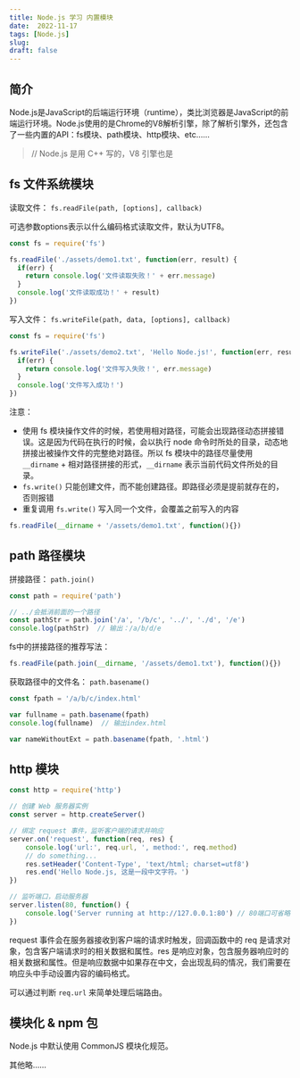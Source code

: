 ```yaml
---
title: Node.js 学习 内置模块
date:  2022-11-17
tags: [Node.js]
slug: 
draft: false
---
```


## 简介

Node.js是JavaScript的后端运行环境（runtime），类比浏览器是JavaScript的前端运行环境。Node.js使用的是Chrome的V8解析引擎，除了解析引擎外，还包含了一些内置的API：fs模块、path模块、http模块、etc……

> // Node.js 是用 C++ 写的，V8 引擎也是

## fs 文件系统模块

读取文件： `fs.readFile(path, [options], callback)`

可选参数options表示以什么编码格式读取文件，默认为UTF8。

```js
const fs = require('fs')

fs.readFile('./assets/demo1.txt', function(err, result) {
  if(err) {
    return console.log('文件读取失败！' + err.message)
  }
  console.log('文件读取成功！' + result)
})
```

写入文件： `fs.writeFile(path, data, [options], callback)`

```js
const fs = require('fs')

fs.writeFile('./assets/demo2.txt', 'Hello Node.js!', function(err, result) {
  if(err) {
    return console.log('文件写入失败！', err.message)
  }
  console.log('文件写入成功！')
})
```

注意：

- 使用 fs 模块操作文件的时候，若使用相对路径，可能会出现路径动态拼接错误。这是因为代码在执行的时候，会以执行 node 命令时所处的目录，动态地拼接出被操作文件的完整绝对路径。所以 fs 模块中的路径尽量使用 `__dirname` + 相对路径拼接的形式，`__dirname` 表示当前代码文件所处的目录。
- `fs.write()` 只能创建文件，而不能创建路径。即路径必须是提前就存在的，否则报错
- 重复调用 `fs.write()` 写入同一个文件，会覆盖之前写入的内容

```js
fs.readFile(__dirname + '/assets/demo1.txt', function(){})
```

## path 路径模块

拼接路径： `path.join()`

```js
const path = require('path')

// ../会抵消前面的一个路径
const pathStr = path.join('/a', '/b/c', '../', './d', '/e')
console.log(pathStr)  // 输出：/a/b/d/e
```

fs中的拼接路径的推荐写法：

```js
fs.readFile(path.join(__dirname, '/assets/demo1.txt'), function(){})
```

获取路径中的文件名： `path.basename()`

```js
const fpath = '/a/b/c/index.html'

var fullname = path.basename(fpath)
console.log(fullname)  // 输出index.html

var nameWithoutExt = path.basename(fpath, '.html')
```

## http 模块

```js
const http = require('http')

// 创建 Web 服务器实例
const server = http.createServer()

// 绑定 request 事件，监听客户端的请求并响应
server.on('request', function(req, res) {
    console.log('url:', req.url, ', method:', req.method)
    // do something...
    res.setHeader('Content-Type', 'text/html; charset=utf8')
    res.end('Hello Node.js, 这是一段中文字符。')
})

// 监听端口，启动服务器
server.listen(80, function() {
    console.log('Server running at http://127.0.0.1:80') // 80端口可省略
})
```

request 事件会在服务器接收到客户端的请求时触发，回调函数中的 req 是请求对象，包含客户端请求时的相关数据和属性。res 是响应对象，包含服务器响应时的相关数据和属性。但是响应数据中如果存在中文，会出现乱码的情况，我们需要在响应头中手动设置内容的编码格式。

可以通过判断 `req.url` 来简单处理后端路由。

## 模块化 & npm 包

Node.js 中默认使用 CommonJS 模块化规范。

其他略……